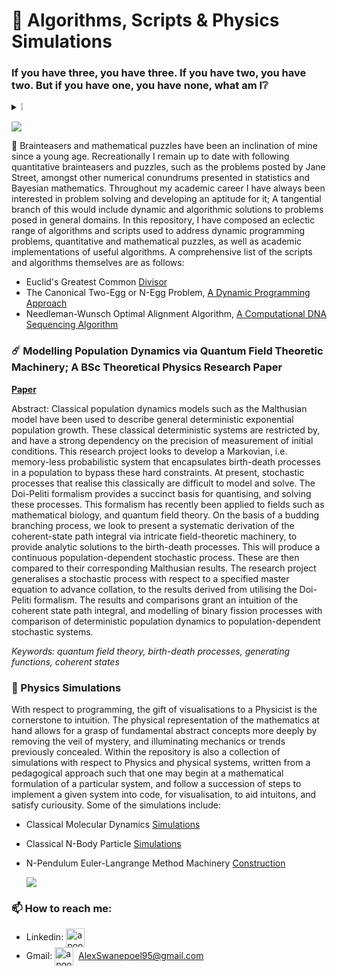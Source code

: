 # 💫 Algorithms, Scripts & Physics Simulations

###  If you have three, you have three. If you have two, you have two. But if you have one, you have none, what am I❔
<details>
  <summary>❕</summary>
  
  _Choices!_
</details>

![](https://bestanimations.com/media/energy-waves/1785864332wave-pendulum.gif)

🧠 Brainteasers and mathematical puzzles have been an inclination of mine since a young age. Recreationally I remain up to date with following quantitative brainteasers and puzzles, such as the problems posted by Jane Street, amongst other numerical conundrums presented in statistics and Bayesian mathematics. Throughout my academic career I have always been interested in problem solving and developing an aptitude for it; A tangential branch of this would include dynamic and algorithmic solutions to problems posed in general domains. In this repository, I have composed an eclectic range of algorithms and scripts used to address dynamic programming problems, quantitative and mathematical puzzles, as well as academic implementations of useful algorithms. A comprehensive list of the scripts and algorithms themselves are as follows: 

- Euclid's Greatest Common [Divisor](https://github.com/AMSwanepoel/Project-Portfolio/blob/main/Algorithms%2C%20Scripts%20%26%20Physics%20Simulations/GCD%20Script.ipynb)
- The Canonical Two-Egg or N-Egg Problem, [A Dynamic Programming Approach](https://github.com/AMSwanepoel/Project-Portfolio/blob/main/Algorithms%2C%20Scripts%20%26%20Physics%20Simulations/N%20Egg%20Two%20Egg%20Problem.ipynb)
- Needleman-Wunsch Optimal Alignment Algorithm, [A Computational DNA Sequencing Algorithm](https://github.com/AMSwanepoel/Project-Portfolio/blob/main/Algorithms%2C%20Scripts%20%26%20Physics%20Simulations/Needleman_Wunsch_Algorithm.ipynb)

### ☄️  Modelling Population Dynamics via Quantum Field Theoretic Machinery; A BSc Theoretical Physics Research Paper

**[Paper](https://github.com/AMSwanepoel/Project-Portfolio/blob/main/Data%20Science%20%26%20Machine%20Learning/Modelling%20Population%20Dynamics%20using%20Field%20Theoretic%20Techniques.pdf)** 


Abstract: Classical population dynamics models such as the Malthusian model have been used to describe general deterministic exponential population growth. These
classical deterministic systems are restricted by, and have a strong dependency on the precision of measurement of initial conditions. This research project looks
to develop a Markovian, i.e. memory-less probabilistic system that encapsulates birth-death processes in a population to bypass these hard constraints. At present, stochastic processes that realise this classically are difficult to model and solve. The Doi-Peliti formalism provides a succinct basis for quantising, and solving these processes. This formalism has recently been applied to fields such as mathematical biology, and quantum field theory. On the basis of a budding branching process, we look to present a systematic derivation of the coherent-state path integral via intricate field-theoretic machinery, to provide analytic solutions to the birth-death processes. This will
produce a continuous population-dependent stochastic process. These are then compared to their corresponding Malthusian results. The research project generalises a stochastic process with respect to a specified master equation to advance collation, to the results derived from utilising the Doi-Peliti formalism. The results and comparisons grant an intuition of the coherent state path integral, and modelling of binary fission processes with comparison of deterministic population dynamics to population-dependent stochastic systems.

*Keywords: quantum field theory, birth-death processes, generating functions, coherent states*

### 🌌 Physics Simulations 
With respect to programming, the gift of visualisations to a Physicist is the cornerstone to intuition. The physical representation of the mathematics at hand allows for a grasp of fundamental abstract concepts more deeply by removing the veil of mystery, and illuminating mechanics or trends previously concealed. Within the repository is also a collection of simulations with respect to Physics and physical systems, written from a pedagogical approach such that one may begin at a mathematical formulation of a particular system, and follow a succession of steps to implement a given system into code, for visualisation, to aid intuitons, and satisfy curiousity. Some of the simulations include:

- Classical Molecular Dynamics [Simulations](https://github.com/AMSwanepoel/Project-Portfolio/blob/main/Algorithms%2C%20Scripts%20%26%20Physics%20Simulations/Classical%20Molecular%20Dynamics%20Simulations.ipynb)
- Classical N-Body Particle [Simulations](https://github.com/AMSwanepoel/Project-Portfolio/blob/main/Algorithms%2C%20Scripts%20%26%20Physics%20Simulations/N-Body%20Simulation.ipynb)
- N-Pendulum Euler-Langrange Method Machinery [Construction](https://github.com/AMSwanepoel/Project-Portfolio/blob/main/Algorithms%2C%20Scripts%20%26%20Physics%20Simulations/N-Pendulum%20Simulations.ipynb)
  
  ![](https://colourverse.com/wp-content/uploads/2019/11/Sponge.gif)
  
 
### 📫 How to reach me:

- Linkedin: <a href="https://www.linkedin.com/in/alex-swanepoel-78b1b2166/" target="blank"><img align="center" src="https://cdn.jsdelivr.net/npm/simple-icons@3.0.1/icons/linkedin.svg" alt="apoorvtyagi" height="30" width="30" /></a>&nbsp;
- Gmail: <a href="mailto:AlexSwanepoel95@gmail.com?subject=subject&cc=AlexSwanepoel95@gmail.com" target="blank"><img align="center" src="https://cdn.jsdelivr.net/npm/simple-icons@3.13.0/icons/gmail.svg" alt="apoorv__tyagi" height="30" width="30" /></a>&nbsp; AlexSwanepoel95@gmail.com
